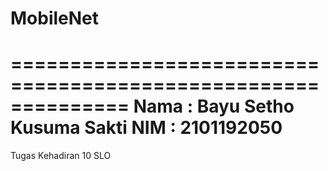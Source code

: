 # MobileNet
==============================================================
Nama : Bayu Setho Kusuma Sakti
NIM  : 2101192050
==============================================================
Tugas Kehadiran 10 SLO
